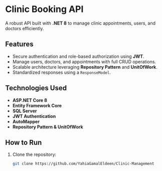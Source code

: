 # Clinic Booking API  

A robust API built with **.NET 8** to manage clinic appointments, users, and doctors efficiently.  

## Features  
- Secure authentication and role-based authorization using **JWT**.  
- Manage users, doctors, and appointments with full CRUD operations.  
- Scalable architecture leveraging **Repository Pattern** and **UnitOfWork**.  
- Standardized responses using a `ResponseModel`.  

## Technologies Used  
- **ASP.NET Core 8**  
- **Entity Framework Core**  
- **SQL Server**  
- **JWT Authentication**  
- **AutoMapper**  
- **Repository Pattern & UnitOfWork**  

## How to Run  
1. Clone the repository:  
   ```bash
   git clone https://github.com/YahiaGamalEldeen/Clinic-Management

